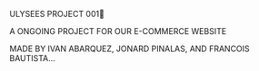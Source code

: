 ULYSEES PROJECT 001🐉

A ONGOING PROJECT FOR OUR E-COMMERCE WEBSITE

MADE BY IVAN ABARQUEZ, JONARD PINALAS, AND FRANCOIS BAUTISTA...